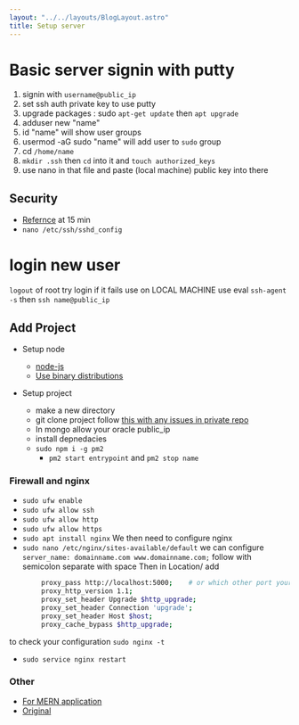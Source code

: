 ```yaml
---
layout: "../../layouts/BlogLayout.astro"
title: Setup server
---
```


# Basic server signin with putty

1. signin with `username@public_ip`
2. set ssh auth private key to use putty
3. upgrade packages : sudo `apt-get update` then `apt upgrade`
4. adduser new "name" 
5. id "name" will show user groups 
6. usermod -aG sudo "name" will add user to `sudo` group 
7. cd `/home/name`
8. `mkdir .ssh` then `cd` into it and `touch authorized_keys`
9. use nano in that file and paste (local machine) public key into there

## Security
- [Refernce](https://www.youtube.com/watch?v=7aRjGIhwyQM) at 15 min
- `nano /etc/ssh/sshd_config`

# login new user
`logout` of root
try login if it fails use on LOCAL MACHINE
use eval `ssh-agent -s` then `ssh name@public_ip`

## Add Project

 - Setup node 
    - [node-js](https://nodejs.org/en/download/package-manager#debian-and-ubuntu-based-linux-distributions)
    - [Use binary distributions](https://github.com/nodesource/distributions)

- Setup project 
    - make a new directory 
    - git clone project follow [this with any issues in private repo](https://stackoverflow.com/questions/68775869/message-support-for-password-authentication-was-removed-please-use-a-personal)
    - In mongo allow your oracle public_ip 
    - install depnedacies
    - `sudo npm i -g pm2`
        - `pm2 start entrypoint` and `pm2 stop name`

### Firewall and nginx 
- `sudo ufw enable`
- `sudo ufw allow ssh`
- `sudo ufw allow http`
- `sudo ufw allow https`
- `sudo apt install nginx`
We then need to configure nginx 
- `sudo nano /etc/nginx/sites-available/default`
we can configure `server_name: domainname.com www.domainname.com;` follow with semicolon separate with space
Then in Location/ add
```bash
        proxy_pass http://localhost:5000;    # or which other port your app runs on
        proxy_http_version 1.1;
        proxy_set_header Upgrade $http_upgrade;
        proxy_set_header Connection 'upgrade';
        proxy_set_header Host $host;
        proxy_cache_bypass $http_upgrade;
```
to check your configuration
`sudo nginx -t`
- `sudo service nginx restart`


### Other
- [For MERN application](https://crew-code.com/docker-setup-for-express-react-mongodb-application/) 
- [Original](https://gist.github.com/bradtraversy/b8b72581ddc940e0a41e0bc09172d91b)
